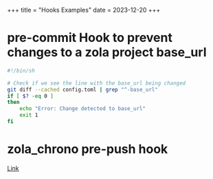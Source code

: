 +++
title = "Hooks Examples"
date = 2023-12-20
+++

# pre-commit Hook to prevent changes to a zola project base_url

```bash
#!/bin/sh

# Check if we see the line with the base_url being changed
git diff --cached config.toml | grep "^-base_url"
if [ $? -eq 0 ]
then
    echo "Error: Change detected to base_url"
    exit 1
fi
```

# zola_chrono pre-push hook

[Link](@/misc/documentation_update.md#setting-up-a-pre-push-hook)
